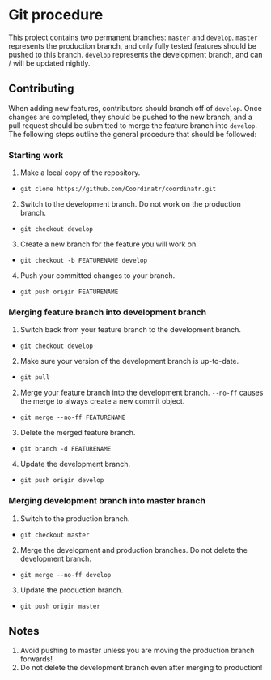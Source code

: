 # Git procedure

This project contains two permanent branches: `master` and `develop`. `master` represents the production branch, and only fully tested features should be pushed to this branch. `develop` represents the development branch, and can / will be updated nightly.

## Contributing

When adding new features, contributors should branch off of `develop`. Once changes are completed, they should be pushed to the new branch, and a pull request should be submitted to merge the feature branch into `develop`. The following steps outline the general procedure that should be followed:

### Starting work

1. Make a local copy of the repository.

  * `git clone https://github.com/Coordinatr/coordinatr.git`

2. Switch to the development branch. Do not work on the production branch.

  * `git checkout develop`

3. Create a new branch for the feature you will work on.

  * `git checkout -b FEATURENAME develop`

4. Push your committed changes to your branch.

  * `git push origin FEATURENAME`


### Merging feature branch into development branch

1. Switch back from your feature branch to the development branch.

  * `git checkout develop` 

2. Make sure your version of the development branch is up-to-date.

  * `git pull`

2. Merge your feature branch into the development branch. `--no-ff` causes the merge to always create a new commit object. 

  * `git merge --no-ff FEATURENAME`

3. Delete the merged feature branch.

  * `git branch -d FEATURENAME`

4. Update the development branch.

  * `git push origin develop`


### Merging development branch into master branch

1. Switch to the production branch.

  * `git checkout master`

2. Merge the development and production branches. Do not delete the development branch.

  * `git merge --no-ff develop`

3. Update the production branch.

  * `git push origin master`

## Notes

1. Avoid pushing to master unless you are moving the production branch forwards!
2. Do not delete the development branch even after merging to production!

